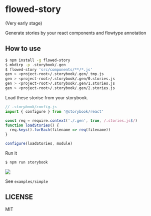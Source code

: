 # flowed-story

(Very early stage)

Generate stories by your react components and flowtype annotation

## How to use

```sh
$ npm install -g flowed-story
$ mkdirp -p .storybook/.gen
$ flowed-story 'src/components/**/*.js'
gen > <project-root>/.storybook/.gen/_tmp.js
gen > <project-root>/.storybook/.gen/0.stories.js
gen > <project-root>/.storybook/.gen/1.stories.js
gen > <project-root>/.storybook/.gen/2.stories.js
```

Load these storise from your storybook.

```js
// .storybook/config.js
import { configure } from '@storybook/react'

const req = require.context('./.gen', true, /.stories.js$/)
function loadStories() {
  req.keys().forEach(filename => req(filename))
}

configure(loadStories, module)
```

Run it

```sh
$ npm run storybook
```

![](https://i.gyazo.com/0231b742016be760f7c43a91906f8c5e.png)

See `examples/simple`

## LICENSE

MIT
